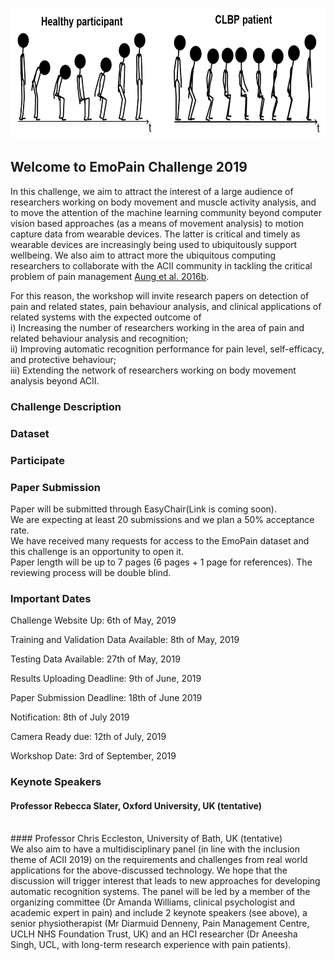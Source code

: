 <p align="center">
<img width="700" height="210" src="images/Animation.PNG">
</p>

## Welcome to EmoPain Challenge 2019

In this challenge, we aim to attract the interest of a large audience of researchers working on body movement and muscle activity 
analysis, and to move the attention of the machine learning community beyond computer vision based approaches (as a means of movement 
analysis) to motion capture data from wearable devices. The latter is critical and timely as wearable devices are increasingly being 
used to ubiquitously support wellbeing. We also aim to attract more the ubiquitous computing researchers to collaborate with the ACII 
community in tackling the critical problem of pain management [Aung et al. 2016b](https://ieeexplore.ieee.org/abstract/document/7173007). 

For this reason, the workshop will invite research papers on detection of pain and related states, pain behaviour analysis, and clinical applications of related systems with the expected outcome of
<br>
i)   Increasing the number of researchers working in the area of pain and related behaviour analysis and recognition;
<br>
ii)  Improving automatic recognition performance for pain level, self-efficacy, and protective behaviour; 
<br>
iii) Extending the network of researchers working on body movement analysis beyond ACII.

### Challenge Description


### Dataset


### Participate


### Paper Submission

Paper will be submitted through EasyChair(Link is coming soon).
<br>
We are expecting at least 20 submissions and we plan a 50% acceptance rate. 
<br>
We have received many requests for access to the EmoPain dataset and this challenge is an opportunity to open it. 
<br>
Paper length will be up to 7 pages (6 pages + 1 page for references). 
The reviewing process will be double blind.

### Important Dates

Challenge Website Up: 6th of May, 2019

Training and Validation Data Available: 8th of May, 2019

Testing Data Available: 27th of May, 2019

Results Uploading Deadline: 9th of June, 2019

Paper Submission Deadline: 18th of June 2019

Notification: 8th of July 2019

Camera Ready due: 12th of July, 2019

Workshop Date: 3rd of September, 2019

### Keynote Speakers

#### Professor Rebecca Slater, Oxford University, UK (tentative)
<br>
#### Professor Chris Eccleston, University of Bath, UK (tentative)
<br>
We also aim to have a multidisciplinary panel (in line with the inclusion theme of ACII 2019) on the requirements and challenges from 
real world applications for the above-discussed technology. We hope that the discussion will trigger interest that leads to new 
approaches for developing automatic recognition systems. The panel will be led by a member of the organizing committee (Dr Amanda 
Williams, clinical psychologist and academic expert in pain) and include 2 keynote speakers (see above), a senior physiotherapist (Mr 
Diarmuid Denneny, Pain Management Centre, UCLH NHS Foundation Trust, UK) and an HCI researcher (Dr Aneesha Singh, UCL, with long-term 
research experience with pain patients).
